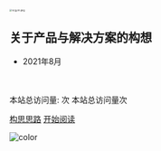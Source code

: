 [<img src="https://z3.ax1x.com/2021/08/23/hCgJ7n.png" alt="hCgJ7n.png" style="zoom: 28%;" />](https://imgtu.com/i/hCgJ7n)

## 关于产品与解决方案的构想

- 2021年8月

<img src="https://img.shields.io/badge/version-v2.0.0-green.svg" data-origin="https://img.shields.io/badge/version-v2.0.0-green.svg" alt=""> 
<img src="https://img.shields.io/github/stars/wugenqiang/NoteBook" data-origin="https://img.shields.io/github/stars/wugenqiang/NoteBook" alt=""> 
<img src="https://img.shields.io/github/forks/wugenqiang/NoteBook" data-origin="https://img.shields.io/github/forks/wugenqiang/NoteBook" alt="">
<img src="https://img.shields.io/github/license/wugenqiang/NoteBook" data-origin="https://img.shields.io/github/license/wugenqiang/NoteBook" alt="">

<br>

<br>

<span id="busuanzi_container_site_pv" style='display:none'>
    👀 本站总访问量：<span id="busuanzi_value_site_pv"></span> 次
</span>
<span id="busuanzi_container_site_uv" style='display:none'>
    | 🚴‍♂️ 本站总访客数：<span id="busuanzi_value_site_uv"></span> 人
</span>
<script async src="//busuanzi.ibruce.info/busuanzi/2.3/busuanzi.pure.mini.js"></script>
<span>本站总访问量:  <span id="busuanzi_value_site_pv"></span>次</span>
<span id="busuanzi_container_site_pv">本站总访问量<span id="busuanzi_value_site_pv"></span>次</span>
<br>

[构思思路](/README)
[开始阅读](/Advisory/FinTech/影响未来金融行业的七大科技要素)



<!-- 背景色 -->
![color](#fff)

